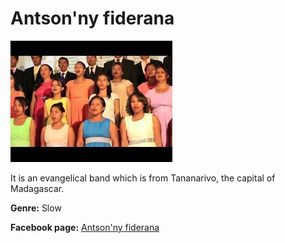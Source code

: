 # Antson'ny fiderana

![Antson'ny fiderana](antso-ny-fiderana.jpg)

It is an evangelical band which is from Tananarivo, the capital of Madagascar.

**Genre:** Slow

**Facebook page:** [Antson'ny fiderana](https://web.facebook.com/olendjo.andria?_rdc=1&_rdr)
